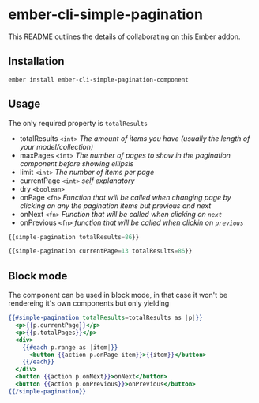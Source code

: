 # ember-cli-simple-pagination

This README outlines the details of collaborating on this Ember addon.

## Installation

```
ember install ember-cli-simple-pagination-component
```

## Usage

The only required property is `totalResults`

*  totalResults `<int>` _The amount of items you have (usually the length of your model/collection)_
*  maxPages `<int>` _The number of pages to show in the pagination component before showing ellipsis_
*  limit `<int>` _The number of items per page_
*  currentPage `<int>` _self explanatory_
*  dry `<boolean>`
*  onPage `<fn>` _Function that will be called when changing page by clicking on any the pagination items but previous and next_
*  onNext `<fn>` _Function that will be called when clicking on `next`_
*  onPrevious `<fn>` _function that will be called when clickin on `previous`_

```js
{{simple-pagination totalResults=86}}
```

```js
{{simple-pagination currentPage=13 totalResults=86}}
```

## Block mode
The component can be used in block mode, in that case it won't be rendereing it's own components but only yielding
```hbs
{{#simple-pagination totalResults=totalResults as |p|}}
  <p>{{p.currentPage}}</p>
  <p>{{p.totalPages}}</p>
  <div>
    {{#each p.range as |item|}}
      <button {{action p.onPage item}}>{{item}}</button>
    {{/each}}
  </div>
  <button {{action p.onNext}}>onNext</button>
  <button {{action p.onPrevious}}>onPrevious</button>
{{/simple-pagination}}
```